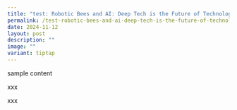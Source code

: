```yaml
---
title: "test: Robotic Bees and AI: Deep Tech is the Future of Technology"
permalink: /test-robotic-bees-and-ai-deep-tech-is-the-future-of-technology/
date: 2024-11-12
layout: post
description: ""
image: ""
variant: tiptap
---
```

<p>sample content</p>
<p>xxx</p>
<p>xxx</p>
<p></p>